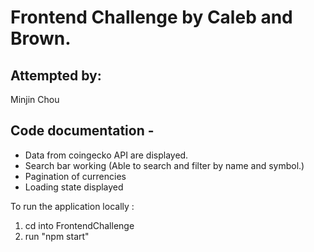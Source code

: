 # Frontend Challenge by Caleb and Brown.

## Attempted by:
Minjin Chou

## Code documentation - 
- Data from coingecko API are displayed.
- Search bar working (Able to search and filter by name and symbol.)
- Pagination of currencies
- Loading state displayed


To run the application locally : 
1) cd into FrontendChallenge
2) run "npm start"



